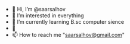 - 👋 Hi, I’m @saarsalhov
- 👀 I’m interested in everything
- 🌱 I’m currently learning B.sc computer sience
- 💞️ 
- 📫 How to reach me  "saarsalhov@gmail.com"

<!---
saarsalhov/saarsalhov is a ✨ special ✨ repository because its `README.md` (this file) appears on your GitHub profile.
You can click the Preview link to take a look at your changes.
--->
